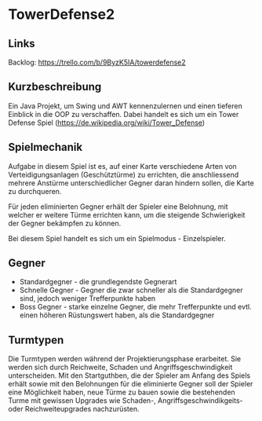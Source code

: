 # TowerDefense2

## Links

Backlog: https://trello.com/b/9ByzK5IA/towerdefense2

## Kurzbeschreibung

Ein Java Projekt, um Swing und AWT kennenzulernen und einen tieferen Einblick in die OOP zu verschaffen.
Dabei handelt es sich um ein Tower Defense Spiel (https://de.wikipedia.org/wiki/Tower_Defense)

## Spielmechanik

Aufgabe in diesem Spiel ist es, auf einer Karte verschiedene Arten von Verteidigungsanlagen (Geschütztürme) zu errichten, die anschliessend mehrere Anstürme unterschiedlicher Gegner daran hindern sollen, die Karte zu durchqueren.

Für jeden eliminierten Gegner erhält der Spieler eine Belohnung, mit welcher er weitere Türme errichten kann, um die steigende Schwierigkeit der Gegner bekämpfen zu können.

Bei diesem Spiel handelt es sich um ein Spielmodus - Einzelspieler.

## Gegner

- Standardgegner - die grundlegendste Gegnerart 
- Schnelle Gegner - Gegner die zwar schneller als die Standardgegner sind, jedoch weniger Trefferpunkte haben
- Boss Gegner - starke einzelne Gegner, die mehr Trefferpunkte und evtl. einen höheren Rüstungswert haben, als die Standardgegner

## Turmtypen

Die Turmtypen werden während der Projektierungsphase erarbeitet. Sie werden sich durch Reichweite, Schaden und Angriffsgeschwindigkeit unterscheiden.
Mit den Startguthben, die der Spieler am Anfang des Spiels erhält sowie mit den Belohnungen für die eliminierte Gegner soll der Spieler eine Möglichkeit haben, neue Türme zu bauen sowie die bestehenden Turme mit gewissen Upgrades wie Schaden-, Angriffsgeschwindikgeits- oder Reichweiteupgrades nachzurüsten.
